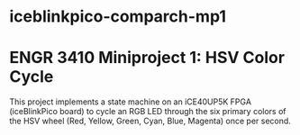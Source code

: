 # iceblinkpico-comparch-mp1

# ENGR 3410 Miniproject 1: HSV Color Cycle

This project implements a state machine on an iCE40UP5K FPGA (iceBlinkPico board) to cycle an RGB LED through the six primary colors of the HSV wheel (Red, Yellow, Green, Cyan, Blue, Magenta) once per second.